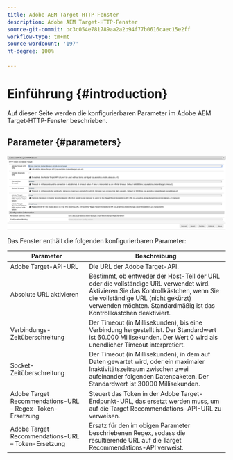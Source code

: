```yaml
---
title: Adobe AEM Target-HTTP-Fenster
description: Adobe AEM Target-HTTP-Fenster
source-git-commit: bc3c054e781789aa2a2b94f77b0616caec15e2ff
workflow-type: tm+mt
source-wordcount: '197'
ht-degree: 100%

---
```



# Einführung {#introduction}

Auf dieser Seite werden die konfigurierbaren Parameter im Adobe AEM Target-HTTP-Fenster beschrieben.

## Parameter {#parameters}

![Target-HTTP-Fenster](assets/httpwindow.png "Target-HTTP-Fenster")

Das Fenster enthält die folgenden konfigurierbaren Parameter:

| Parameter | Beschreibung |
|---|---|
| Adobe Target-API-URL | Die URL der Adobe Target-API. |
| Absolute URL aktivieren | Bestimmt, ob entweder der Host-Teil der URL oder die vollständige URL verwendet wird. Aktivieren Sie das Kontrollkästchen, wenn Sie die vollständige URL (nicht gekürzt) verwenden möchten. Standardmäßig ist das Kontrollkästchen deaktiviert. |
| Verbindungs-Zeitüberschreitung | Der Timeout (in Millisekunden), bis eine Verbindung hergestellt ist. Der Standardwert ist 60.000 Millisekunden. Der Wert 0 wird als unendlicher Timeout interpretiert. |
| Socket-Zeitüberschreitung | Der Timeout (in Millisekunden), in dem auf Daten gewartet wird, oder ein maximaler Inaktivitätszeitraum zwischen zwei aufeinander folgenden Datenpaketen. Der Standardwert ist 30000 Millisekunden. |
| Adobe Target Recommendations-URL – Regex-Token-Ersetzung | Steuert das Token in der Adobe Target-Endpunkt-URL, das ersetzt werden muss, um auf die Target Recommendations-API-URL zu verweisen. |
| Adobe Target Recommendations-URL – Token-Ersetzung | Ersatz für den im obigen Parameter beschriebenen Regex, sodass die resultierende URL auf die Target Recommendations-API verweist. |
